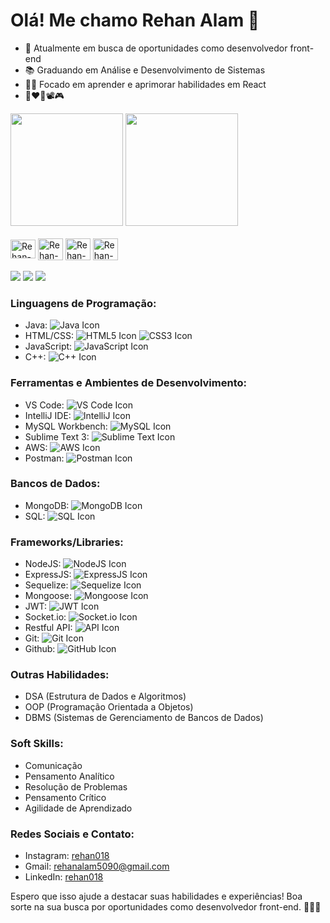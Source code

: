 # Olá! Me chamo Rehan Alam 👋

- 💼 Atualmente em busca de oportunidades como desenvolvedor front-end
- 📚 Graduando em Análise e Desenvolvimento de Sistemas
- 👨‍💻 Focado em aprender e aprimorar habilidades em React
- 🏀❤️‍🔥📽️🎮

<div>
  <img height="180em" src="https://github-readme-stats.vercel.app/api?username=Rehan018&show_icons=true&theme=tokyonight&include_all_commits=true&count_private=true"/>
  <img height="180em" src="https://github-readme-stats.vercel.app/api/top-langs/?username=Rehan018&layout=compact&langs_count=7&theme=tokyonight"/>
</div>

<div style="display: inline_block"><br>
  <img align="center" alt="Rehan-React" height="30" width="40" src="https://raw.githubusercontent.com/devicons/devicon/master/icons/react/react-original.svg">
  <img align="center" alt="Rehan-Js" height="35" width="40" src="https://raw.githubusercontent.com/devicons/devicon/master/icons/javascript/javascript-plain.svg">
  <img align="center" alt="Rehan-HTML" height="35" width="40" src="https://raw.githubusercontent.com/devicons/devicon/master/icons/html5/html5-original.svg">
  <img align="center" alt="Rehan-CSS" height="35" width="40" src="https://raw.githubusercontent.com/devicons/devicon/master/icons/css3/css3-original.svg">
</div>

<div>
  <br>
  <a href="https://www.instagram.com/rehan018/" target="_blank"><img src="https://img.shields.io/badge/-Instagram-%23E4405F?style=for-the-badge&logo=instagram&logoColor=white" target="_blank"></a>
  <a href = "mailto:rehanalam5090@gmail.com"><img src="https://img.shields.io/badge/-Gmail-%23333?style=for-the-badge&logo=gmail&logoColor=white" target="_blank"></a>
  <a href="https://www.linkedin.com/in/rehan018/" target="_blank"><img src="https://img.shields.io/badge/-LinkedIn-%230077B5?style=for-the-badge&logo=linkedin&logoColor=white" target="_blank"></a>
</div>


### Linguagens de Programação:
- Java: ![Java Icon](https://raw.githubusercontent.com/devicons/devicon/master/icons/java/java-original.svg)
- HTML/CSS: ![HTML5 Icon](https://raw.githubusercontent.com/devicons/devicon/master/icons/html5/html5-original.svg) ![CSS3 Icon](https://raw.githubusercontent.com/devicons/devicon/master/icons/css3/css3-original.svg)
- JavaScript: ![JavaScript Icon](https://raw.githubusercontent.com/devicons/devicon/master/icons/javascript/javascript-plain.svg)
- C++: ![C++ Icon](https://raw.githubusercontent.com/devicons/devicon/master/icons/cplusplus/cplusplus-original.svg)

### Ferramentas e Ambientes de Desenvolvimento:
- VS Code: ![VS Code Icon](https://raw.githubusercontent.com/devicons/devicon/master/icons/visualstudio/visualstudio-plain.svg)
- IntelliJ IDE: ![IntelliJ Icon](https://raw.githubusercontent.com/devicons/devicon/master/icons/intellij/intellij-original.svg)
- MySQL Workbench: ![MySQL Icon](https://raw.githubusercontent.com/devicons/devicon/master/icons/mysql/mysql-original.svg)
- Sublime Text 3: ![Sublime Text Icon](https://raw.githubusercontent.com/devicons/devicon/master/icons/sublimetext/sublimetext-original.svg)
- AWS: ![AWS Icon](https://raw.githubusercontent.com/devicons/devicon/master/icons/amazonwebservices/amazonwebservices-original.svg)
- Postman: ![Postman Icon](https://raw.githubusercontent.com/devicons/devicon/master/icons/postman/postman-original.svg)

### Bancos de Dados:
- MongoDB: ![MongoDB Icon](https://raw.githubusercontent.com/devicons/devicon/master/icons/mongodb/mongodb-original.svg)
- SQL: ![SQL Icon](https://raw.githubusercontent.com/devicons/devicon/master/icons/mysql/mysql-original.svg)

### Frameworks/Libraries:
- NodeJS: ![NodeJS Icon](https://raw.githubusercontent.com/devicons/devicon/master/icons/nodejs/nodejs-original.svg)
- ExpressJS: ![ExpressJS Icon](https://raw.githubusercontent.com/devicons/devicon/master/icons/express/express-original.svg)
- Sequelize: ![Sequelize Icon](https://raw.githubusercontent.com/devicons/devicon/master/icons/sequelize/sequelize-original.svg)
- Mongoose: ![Mongoose Icon](https://raw.githubusercontent.com/devicons/devicon/master/icons/mongodb/mongodb-original.svg)
- JWT: ![JWT Icon](https://raw.githubusercontent.com/devicons/devicon/master/icons/jsonwebtoken/jsonwebtoken-original.svg)
- Socket.io: ![Socket.io Icon](https://raw.githubusercontent.com/devicons/devicon/master/icons/socketio/socketio-original.svg)
- Restful API: ![API Icon](https://raw.githubusercontent.com/devicons/devicon/master/icons/api/api-original.svg)
- Git: ![Git Icon](https://raw.githubusercontent.com/devicons/devicon/master/icons/git/git-original.svg)
- Github: ![GitHub Icon](https://raw.githubusercontent.com/devicons/devicon/master/icons/github/github-original.svg)

### Outras Habilidades:
- DSA (Estrutura de Dados e Algoritmos)
- OOP (Programação Orientada a Objetos)
- DBMS (Sistemas de Gerenciamento de Bancos de Dados)

### Soft Skills:
- Comunicação
- Pensamento Analítico
- Resolução de Problemas
- Pensamento Crítico
- Agilidade de Aprendizado

### Redes Sociais e Contato:
- Instagram: [rehan018](https://www.instagram.com/rehan018/)
- Gmail: [rehanalam5090@gmail.com](mailto:rehanalam5090@gmail.com)
- LinkedIn: [rehan018](https://www.linkedin.com/in/rehan018/)

Espero que isso ajude a destacar suas habilidades e experiências! Boa sorte na sua busca por oportunidades como desenvolvedor front-end. 👨‍💻✨
